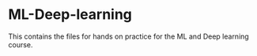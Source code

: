 # ML-Deep-learning

This contains the files for hands on practice for the ML and Deep learning course.
